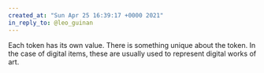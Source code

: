 ```yaml
---
created_at: "Sun Apr 25 16:39:17 +0000 2021"
in_reply_to: @leo_guinan
---
```


Each token has its own value. There is something unique about the token. In the case of digital items, these are usually used to represent digital works of art.